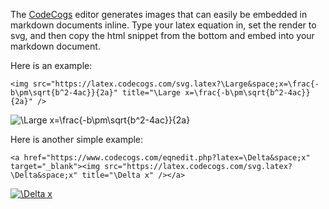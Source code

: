 The [CodeCogs](https://www.codecogs.com/latex/eqneditor.php) editor generates images that can easily be embedded in markdown documents inline.  Type your latex equation in, set the render to svg, and then copy the html snippet from the bottom and embed into your markdown document.

Here is an example:
```
<img src="https://latex.codecogs.com/svg.latex?\Large&space;x=\frac{-b\pm\sqrt{b^2-4ac}}{2a}" title="\Large x=\frac{-b\pm\sqrt{b^2-4ac}}{2a}" />
```

<img src="https://latex.codecogs.com/svg.latex?\Large&space;x=\frac{-b\pm\sqrt{b^2-4ac}}{2a}" title="\Large x=\frac{-b\pm\sqrt{b^2-4ac}}{2a}" />

Here is another simple example:
```
<a href="https://www.codecogs.com/eqnedit.php?latex=\Delta&space;x" target="_blank"><img src="https://latex.codecogs.com/svg.latex?\Delta&space;x" title="\Delta x" /></a>
```
<a href="https://www.codecogs.com/eqnedit.php?latex=\Delta&space;x" target="_blank"><img src="https://latex.codecogs.com/svg.latex?\Delta&space;x" title="\Delta x" /></a>
